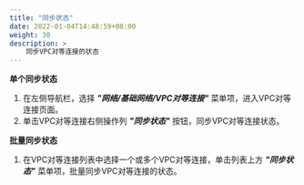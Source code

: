 ```yaml
---
title: "同步状态"
date: 2022-01-04T14:48:59+08:00
weight: 30
description: >
    同步VPC对等连接的状态
---
```



**单个同步状态**

1. 在左侧导航栏，选择 **_"网络/基础网络/VPC对等连接"_** 菜单项，进入VPC对等连接页面。
2. 单击VPC对等连接右侧操作列 **_"同步状态"_** 按钮，同步VPC对等连接状态。

**批量同步状态**

1. 在VPC对等连接列表中选择一个或多个VPC对等连接，单击列表上方  **_"同步状态"_** 菜单项，批量同步VPC对等连接的状态。